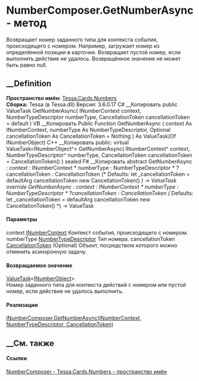 # NumberComposer.GetNumberAsync - метод
Возвращает номер заданного типа для контекста события, происходящего с
номером. Например, загружает номер из определённой позиции в карточке.
Возвращает пустой номер, если выполнить действие не удалось. Возвращённое
значение не может быть равно null.
## __Definition
 **Пространство имён:** [Tessa.Cards.Numbers](N_Tessa_Cards_Numbers.htm)  
 **Сборка:** Tessa (в Tessa.dll) Версия: 3.6.0.17
C# __Копировать
     public ValueTask<INumberObject> GetNumberAsync(
    	INumberContext context,
    	NumberTypeDescriptor numberType,
    	CancellationToken cancellationToken = default
    )
VB __Копировать
     Public Function GetNumberAsync ( 
    	context As INumberContext,
    	numberType As NumberTypeDescriptor,
    	Optional cancellationToken As CancellationToken = Nothing
    ) As ValueTask(Of INumberObject)
C++ __Копировать
     public:
    virtual ValueTask<INumberObject^> GetNumberAsync(
    	INumberContext^ context, 
    	NumberTypeDescriptor^ numberType, 
    	CancellationToken cancellationToken = CancellationToken()
    ) sealed
F# __Копировать
     abstract GetNumberAsync : 
            context : INumberContext * 
            numberType : NumberTypeDescriptor * 
            ?cancellationToken : CancellationToken 
    (* Defaults:
            let _cancellationToken = defaultArg cancellationToken new CancellationToken()
    *)
    -> ValueTask<INumberObject> 
    override GetNumberAsync : 
            context : INumberContext * 
            numberType : NumberTypeDescriptor * 
            ?cancellationToken : CancellationToken 
    (* Defaults:
            let _cancellationToken = defaultArg cancellationToken new CancellationToken()
    *)
    -> ValueTask<INumberObject> 
#### Параметры
context [INumberContext](T_Tessa_Cards_Numbers_INumberContext.htm)
    Контекст события, происходящего с номером.
numberType
[NumberTypeDescriptor](T_Tessa_Cards_Numbers_NumberTypeDescriptor.htm)
    Тип номера.
cancellationToken
[CancellationToken](https://learn.microsoft.com/dotnet/api/system.threading.cancellationtoken)
(Optional)
    Объект, посредством которого можно отменить асинхронную задачу.
#### Возвращаемое значение
[ValueTask](https://learn.microsoft.com/dotnet/api/system.threading.tasks.valuetask-1)<[INumberObject](T_Tessa_Cards_Numbers_INumberObject.htm)>  
Номер заданного типа для контекста действий с номером или пустой номер, если
действие не удалось выполнить.
#### Реализации
[INumberComposer.GetNumberAsync(INumberContext, NumberTypeDescriptor,
CancellationToken)](M_Tessa_Cards_Numbers_INumberComposer_GetNumberAsync.htm)  
##  __См. также
#### Ссылки
[NumberComposer - ](T_Tessa_Cards_Numbers_NumberComposer.htm)
[Tessa.Cards.Numbers - пространство имён](N_Tessa_Cards_Numbers.htm)
